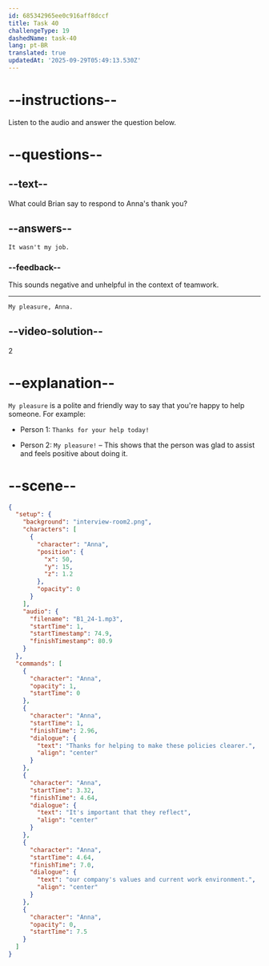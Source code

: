 ```yaml
---
id: 685342965ee0c916aff8dccf
title: Task 40
challengeType: 19
dashedName: task-40
lang: pt-BR
translated: true
updatedAt: '2025-09-29T05:49:13.530Z'
---
```


<!-- (Audio) Anna: It's important that they reflect our company's values and current work environment. -->

<!-- SPEAKING -->

# --instructions--

Listen to the audio and answer the question below.

# --questions--

## --text--

What could Brian say to respond to Anna's thank you?

## --answers--

`It wasn't my job.`

### --feedback--

This sounds negative and unhelpful in the context of teamwork.

---

`My pleasure, Anna.`

## --video-solution--

2

# --explanation--

`My pleasure` is a polite and friendly way to say that you're happy to help someone. For example: 

- Person 1: `Thanks for your help today!`

- Person 2: `My pleasure!` – This shows that the person was glad to assist and feels positive about doing it.

# --scene--

```json
{
  "setup": {
    "background": "interview-room2.png",
    "characters": [
      {
        "character": "Anna",
        "position": {
          "x": 50,
          "y": 15,
          "z": 1.2
        },
        "opacity": 0
      }
    ],
    "audio": {
      "filename": "B1_24-1.mp3",
      "startTime": 1,
      "startTimestamp": 74.9,
      "finishTimestamp": 80.9
    }
  },
  "commands": [
    {
      "character": "Anna",
      "opacity": 1,
      "startTime": 0
    },
    {
      "character": "Anna",
      "startTime": 1,
      "finishTime": 2.96,
      "dialogue": {
        "text": "Thanks for helping to make these policies clearer.",
        "align": "center"
      }
    },
    {
      "character": "Anna",
      "startTime": 3.32,
      "finishTime": 4.64,
      "dialogue": {
        "text": "It's important that they reflect",
        "align": "center"
      }
    },
    {
      "character": "Anna",
      "startTime": 4.64,
      "finishTime": 7.0,
      "dialogue": {
        "text": "our company's values and current work environment.",
        "align": "center"
      }
    },
    {
      "character": "Anna",
      "opacity": 0,
      "startTime": 7.5
    }
  ]
}
```
